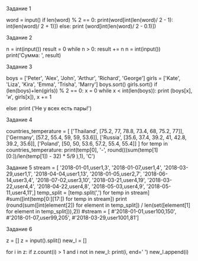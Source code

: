 Задание 1

word = input()
if len(word) % 2 == 0:
  print(word[int(len(word)/ 2 - 1): int(len(word)/ 2 + 1)])
else:
  print (word[int(len(word)/ 2 - 0.1)])
  
Задание 2
  
n = int(input())
result = 0
while n > 0:
    result += n
    n = int(input())  
print('Сумма: ', result)

Задание 3

boys = ['Peter', 'Alex', 'John', 'Arthur', 'Richard', 'George']
girls = ['Kate', 'Liza', 'Kira', 'Emma', 'Trisha', 'Marry']
boys.sort()
girls.sort() 
if (len(boys)+len(girls)) % 2 == 0:
   x = 0
   while x < int(len(boys)):
     print (boys[x], 'и', girls[x]),
     x += 1
     
else: 
    print ('Не у всех есть пары!')
    
Задание 4

countries_temperature = [
['Thailand', [75.2, 77, 78.8, 73.4, 68, 75.2, 77]],
['Germany', [57.2, 55.4, 59, 59, 53.6]],
['Russia', [35.6, 37.4, 39.2, 41, 42.8, 39.2, 35.6]],
['Poland', [50, 50, 53.6, 57.2, 55.4, 55.4]]
]
for temp in countries_temperature:
  print(temp[0], '-', round(((sum(temp[1][0:])/len(temp[1]) - 32) * 5/9 ),1), 'C')
  
Задание 5
stream = [
'2018-01-01,user1,3',
'2018-01-07,user1,4',
'2018-03-29,user1,1',
'2018-04-04,user1,13',
'2018-01-05,user2,7',
'2018-06-14,user3,4',
'2018-07-02,user3,10',
'2018-03-21,user4,19',
'2018-03-22,user4,4',
'2018-04-22,user4,8',
'2018-05-03,user4,9',
'2018-05-11,user4,11',]
temp_split = [temp.split(',') for temp in stream]
#sum([int(temp[0:][17:]) for temp in stream])
print (round(sum([int(element[2]) for element in temp_split]) / len(set([element[1] for element in temp_split])),2))
#stream = [
#'2018-01-01,user100,150',
#'2018-01-07,user99,205',
#'2018-03-29,user1001,81']

Задание 6

z = []
z = input().split()
new_l = []
 
for i in z:
  if z.count(i) > 1 and i not in new_l:
    print(i, end=' ')
    new_l.append(i)
